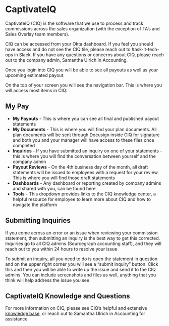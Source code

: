 # CaptivateIQ

CaptivateIQ (CIQ) is the software that we use to process and track commissions across the sales organization (with the exception of TA’s and Sales Overlay team members).

CIQ can be accessed from your Okta dashboard. If you feel you should have access and do not see the CIQ tile, please reach out to #ask-it-tech-ops in Slack. If you have any questions or concerns about CIQ, please reach out to the company admin, Samantha Ulrich in Accounting.

Once you login into CIQ you will be able to see all payouts as well as your upcoming estimated payout.

On the top of your screen you will see the navigation bar. This is where you will access most items in CIQ:

## My Pay

- **My Payouts** - This is where you can see all final and published payout statements
- **My Documents** - This is where you will find your plan documents. All plan documents will be sent through Docusign inside CIQ for signature and both you and your manager will have access to these files once completed
- **Inquiries** - If you have submitted an inquiry on one of your statements - this is where you will find the conversation between yourself and the company admin
- **Payout Reviews** - On the 4th business day of the month, all draft statements will be issued to employees with a request for your review. This is where you will find those draft statements
- **Dashboards** - Any dashboard or reporting created by company admins and shared with you, can be found here
- **Tools** - This dropdown provides links to the CIQ knowledge center, a helpful resource for employee to learn more about CIQ and how to navigate the platform

## Submitting Inquiries

If you come across an error or an issue when reviewing your commission statement, then submitting an inquiry is the best way to get this corrected. Inquiries go to all CIQ admins (Sourcegraph accounting staff), and they will reach out to you within 24 hours to resolve your issue

To submit an inquiry, all you need to do is open the statement in question and on the upper right corner you will see a “submit inquiry” button. Click this and then you will be able to write up the issue and send it to the CIQ admins. You can include screenshots and files as well, anything that you think will help address the issue you see

## CaptivateIQ Knowledge and Questions

For more information on CIQ, please see CIQ’s helpful and extensive [knowledge base](https://support.captivateiq.com/hc/en-us/sections/6185744286740-CaptivateIQ-for-Payees), or reach out to Samantha Ulrich in Accounting for assistance
